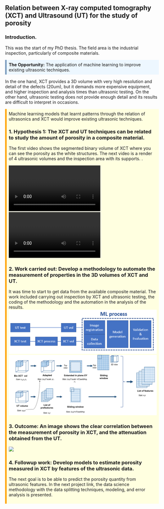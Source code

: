 ## Relation between X-ray computed tomography (XCT) and Ultrasound (UT) for the study of porosity

<!-- **Relation between X-ray computed tomography (XCT) and Ultrasound (UT) for the study of porosity:**  -->
### Introduction. 
This was the start of my PhD thesis. The field area is the industrial inspection, particularly of composite materials.


<div style="background-color: #EDF7FF; border-color: #7C9DBF; border-left: 5px solid #7C9DBF; padding: 0.5em;">    <strong>The Opportunity:</strong> The application of machine learning to improve existing ultrasonic techniques.
</div>

 In the one hand, XCT provides a 3D volume with very high resolution and detail of the defects (20um), but it demands more expensive equipment, and higher inspection and  analysis times than ultrasonic testing. On the other hand, ultrasonic testing does not provide enough detail and its results are difficult to interpret in occasions.

 <div style="background-color: LightYellow; border-color: LightYellow; border-left: 5px solid Orange; padding: 0.5em;"> Machine learning models that learnt patterns through the relation of ultrasonics and XCT would improve existing ultrasonic techniques.

### 1. Hypothesis 1: The XCT and UT techniques can be related to study the amount of porosity in a composite material.

The first video shows the segmented binary volume of XCT where you can see the porosity as the white structures. The next video is a render of 4 ultrasonic volumes and the inspection area with its supports. .

<video src="images/P1_imgs/mini_video ultrasonidos_confondo.mp4"
       controls="controls"
       style="max-width: 730px;">
</video>
<video src="images/P1_imgs/mini_video c4_rendered.mp4"
       controls="controls"
       style="max-width: 730px;">
</video>


### 2. Work carried out: Develop a methodology to automate the measurement of properties in the 3D volumes of XCT and UT.

It was time to start to get data from the available composite material. The work included carrying out inspection by XCT and ultrasonic testing, the coding of the methodology and the automation in the analysis of the results.
<img src="images/P1_imgs/Methodology_layout.png?raw=true"/>
<img src="images/P1_imgs/Props_process.png?raw=true"/>


### 3. Outcome: An image shows the clear correlation between the measurement of porosity in XCT, and the attenuation obtained from the UT.

<img src="images/P1_imgs/img_different_window.png?raw=true"/>

### 4. Followup work: Develop models to estimate porosity measured in XCT by features of the ultrasonic data.

The next goal is to be able to predict the porosity quantity from ultrasonic features. In the next project link, the data science methodology with the data splitting techniques, modeling, and error analysis is presented. 
